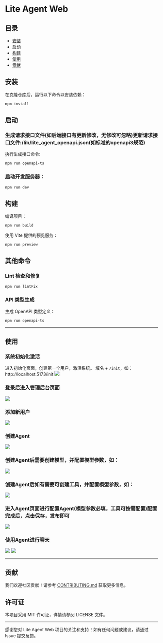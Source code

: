 # Lite Agent Web

## 目录

- [安装](#安装)
- [启动](#启动)
- [构建](#构建)
- [使用](#使用)
- [贡献](#贡献)

## 安装

在克隆仓库后，运行以下命令以安装依赖：

```bash
npm install
```

## 启动

### 生成请求接口文件(如后端接口有更新修改，无修改可忽略)更新请求接口文件:/lib/lite_agent_openapi.json(如标准的openapi3规范)

执行生成接口命令:

```bash
npm run openapi-ts
```

### 启动开发服务器：

```bash
npm run dev
```

## 构建

编译项目：

```bash
npm run build
```

使用 Vite 提供的预览服务：

```bash
npm run preview
```

## 其他命令

### Lint 检查和修复

```bash
npm run lintFix
```

### API 类型生成

生成 OpenAPI 类型定义：

```bash
npm run openapi-ts
```

---

## 使用

### 系统初始化激活

进入初始化页面，创建第一个用户，激活系统。
域名 + `/init`，如：http://localhost:5173/init
![](./docs/initSuperUser.jpg)

### 登录后进入管理后台页面
![](./docs/open-admin.png)

### 添加新用户
![](./docs/add-user.png)

### 创建Agent
![](./docs/create-agent.png)

### 创建Agent后需要创建模型，并配置模型参数，如：
![](./docs/create-model.png)

### 创建Agent后如有需要可创建工具，并配置模型参数，如：
![](./docs/create-tool.png)

### 进入Agent页面进行配置Agent(模型参数必填，工具可按需配置)配置完成后，点击保存，发布即可
![](./docs/chat-setting.png)

### 使用Agent进行聊天
![](./docs/open-chat.png)
![](./docs/chat-page.png)

---

## 贡献

我们欢迎社区贡献！请参考 [CONTRIBUTING.md](./CONTRIBUTING.md) 获取更多信息。

## 许可证

本项目采用 MIT 许可证，详情请参阅 LICENSE 文件。

---

感谢您对 Lite Agent Web 项目的关注和支持！如有任何问题或建议，请通过 Issue 提交反馈。
